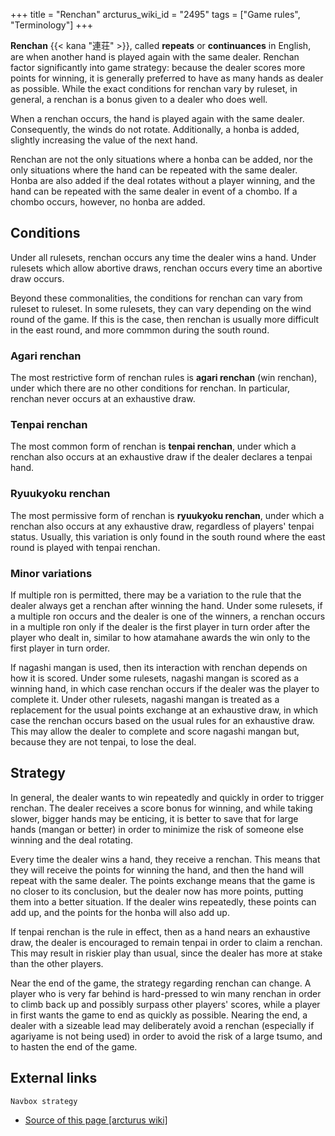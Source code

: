 +++
title = "Renchan"
arcturus_wiki_id = "2495"
tags = ["Game rules", "Terminology"]
+++

**Renchan** {{< kana "連荘" >}}, called **repeats** or **continuances** in English, are when another hand is played again with the same dealer. Renchan factor significantly into game strategy: because the dealer scores more points for winning, it is generally preferred to have as many hands as dealer as possible. While the exact conditions for renchan vary by ruleset, in general, a renchan is a bonus given to a dealer who does well.

When a renchan occurs, the hand is played again with the same dealer. Consequently, the winds do not rotate. Additionally, a honba is added, slightly increasing the value of the next hand.

Renchan are not the only situations where a honba can be added, nor the only situations where the hand can be repeated with the same dealer. Honba are also added if the deal rotates without a player winning, and the hand can be repeated with the same dealer in event of a chombo. If a chombo occurs, however, no honba are added.

## Conditions

Under all rulesets, renchan occurs any time the dealer wins a hand. Under rulesets which allow abortive draws, renchan occurs every time an abortive draw occurs.

Beyond these commonalities, the conditions for renchan can vary from ruleset to ruleset. In some rulesets, they can vary depending on the wind round of the game. If this is the case, then renchan is usually more difficult in the east round, and more commmon during the south round.

### Agari renchan

The most restrictive form of renchan rules is **agari renchan** (win renchan), under which there are no other conditions for renchan. In particular, renchan never occurs at an exhaustive draw.

### Tenpai renchan

The most common form of renchan is **tenpai renchan**, under which a renchan also occurs at an exhaustive draw if the dealer declares a tenpai hand.

### Ryuukyoku renchan

The most permissive form of renchan is **ryuukyoku renchan**, under which a renchan also occurs at any exhaustive draw, regardless of players' tenpai status. Usually, this variation is only found in the south round where the east round is played with tenpai renchan.

### Minor variations

If multiple ron is permitted, there may be a variation to the rule that the dealer always get a renchan after winning the hand. Under some rulesets, if a multiple ron occurs and the dealer is one of the winners, a renchan occurs in a multiple ron only if the dealer is the first player in turn order after the player who dealt in, similar to how atamahane awards the win only to the first player in turn order.

If nagashi mangan is used, then its interaction with renchan depends on how it is scored. Under some rulesets, nagashi mangan is scored as a winning hand, in which case renchan occurs if the dealer was the player to complete it. Under other rulesets, nagashi mangan is treated as a replacement for the usual points exchange at an exhaustive draw, in which case the renchan occurs based on the usual rules for an exhaustive draw. This may allow the dealer to complete and score nagashi mangan but, because they are not tenpai, to lose the deal.

## Strategy

In general, the dealer wants to win repeatedly and quickly in order to trigger renchan. The dealer receives a score bonus for winning, and while taking slower, bigger hands may be enticing, it is better to save that for large hands (mangan or better) in order to minimize the risk of someone else winning and the deal rotating.

Every time the dealer wins a hand, they receive a renchan. This means that they will receive the points for winning the hand, and then the hand will repeat with the same dealer. The points exchange means that the game is no closer to its conclusion, but the dealer now has more points, putting them into a better situation. If the dealer wins repeatedly, these points can add up, and the points for the honba will also add up.

If tenpai renchan is the rule in effect, then as a hand nears an exhaustive draw, the dealer is encouraged to remain tenpai in order to claim a renchan. This may result in riskier play than usual, since the dealer has more at stake than the other players.

Near the end of the game, the strategy regarding renchan can change. A player who is very far behind is hard-pressed to win many renchan in order to climb back up and possibly surpass other players' scores, while a player in first wants the game to end as quickly as possible. Nearing the end, a dealer with a sizeable lead may deliberately avoid a renchan (especially if agariyame is not being used) in order to avoid the risk of a large tsumo, and to hasten the end of the game.

## External links

```Navbox strategy```
- [Source of this page [arcturus wiki]](http://arcturus.su/wiki/Renchan)